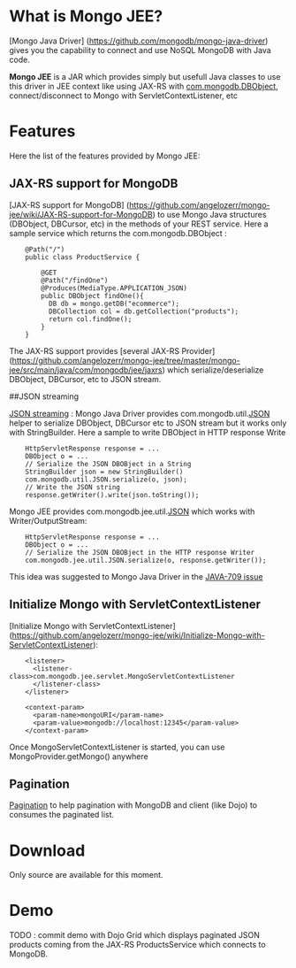 # What is Mongo JEE?

[Mongo Java Driver] (https://github.com/mongodb/mongo-java-driver) gives you the capability to connect and use NoSQL MongoDB with Java code.

**Mongo JEE** is a JAR which provides simply but usefull Java classes to use this driver in JEE context like using JAX-RS with [com.mongodb.DBObject](https://github.com/mongodb/mongo-java-driver/blob/master/src/main/com/mongodb/DBObject.java),
connect/disconnect to Mongo with ServletContextListener, etc

# Features

Here the list of the features provided by Mongo JEE:

## JAX-RS support for MongoDB

[JAX-RS support for MongoDB] (https://github.com/angelozerr/mongo-jee/wiki/JAX-RS-support-for-MongoDB) to use Mongo Java structures (DBObject, DBCursor, etc) in the methods of your REST service. Here a sample service which returns the com.mongodb.DBObject : 
  	
  	  	@Path("/")
  	  	public class ProductService {

  	  	  	@GET
  	  	  	@Path("/findOne")
  	  	  	@Produces(MediaType.APPLICATION_JSON)
  	  	  	public DBObject findOne(){
      	  	  DB db = mongo.getDB("ecommerce");
      	  	  DBCollection col = db.getCollection("products");
          	  return col.findOne();            
            }
  	  	}

The JAX-RS support provides [several JAX-RS Provider] (https://github.com/angelozerr/mongo-jee/tree/master/mongo-jee/src/main/java/com/mongodb/jee/jaxrs) which serialize/deserialize DBObject, DBCursor, etc to JSON stream.

##JSON streaming

[JSON streaming](https://github.com/angelozerr/mongo-jee/wiki/JSON-Streaming) : Mongo Java  Driver provides com.mongodb.util.[JSON](https://github.com/mongodb/mongo-java-driver/blob/master/src/main/com/mongodb/util/JSON.java) helper to serialize
DBObject, DBCursor etc to JSON stream but it works only with StringBuilder. Here a sample to write DBObject in HTTP response Write 

        HttpServletResponse response = ...
        DBObject o = ...
        // Serialize the JSON DBOBject in a String
        StringBuilder json = new StringBuilder()
        com.mongodb.util.JSON.serialize(o, json);
        // Write the JSON string
        response.getWriter().write(json.toString());

Mongo JEE provides com.mongodb.jee.util.[JSON](https://github.com/angelozerr/mongo-jee/blob/master/mongo-jee/src/main/java/com/mongodb/jee/util/JSON.java)
which works with Writer/OutputStream:

        HttpServletResponse response = ...
        DBObject o = ...
        // Serialize the JSON DBOBject in the HTTP response Writer
        com.mongodb.jee.util.JSON.serialize(o, response.getWriter());
      
This idea was suggested to Mongo Java Driver in the [JAVA-709 issue](https://jira.mongodb.org/browse/JAVA-709)

## Initialize Mongo with ServletContextListener

[Initialize Mongo with ServletContextListener] (https://github.com/angelozerr/mongo-jee/wiki/Initialize-Mongo-with-ServletContextListener):  

      	<listener>		
      	  <listener-class>com.mongodb.jee.servlet.MongoServletContextListener
       	  </listener-class>
      	</listener>

      	<context-param>
      	  <param-name>mongoURI</param-name>
      	  <param-value>mongodb://localhost:12345</param-value>
      	</context-param>
        
Once MongoServletContextListener is started, you can use MongoProvider.getMongo() anywhere

## Pagination

[Pagination](https://github.com/angelozerr/mongo-jee/wiki/Pagination) to help pagination with MongoDB and client (like Dojo) to consumes the paginated list.

# Download

Only source are available for this moment.

# Demo

TODO : commit demo with Dojo Grid which displays paginated JSON products coming from the JAX-RS ProductsService which connects to MongoDB.


